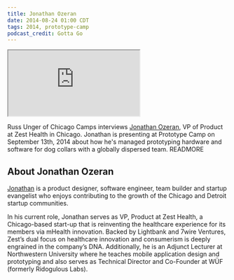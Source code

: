 ```yaml
---
title: Jonathan Ozeran
date: 2014-08-24 01:00 CDT
tags: 2014, prototype-camp
podcast_credit: Gotta Go
---
```


<iframe class="podcast-player" seamless src="https://simplecast.fm/e/4320?style=light"></iframe>

Russ Unger of Chicago Camps interviews <a href="https://twitter.com/jozeran" rel="nofollow">Jonathan Ozeran</a>, VP of Product at Zest Health in Chicago. Jonathan is presenting at Prototype Camp on September 13th, 2014 about how he's managed prototyping hardware and software for dog collars with a globally dispersed team. READMORE

## About Jonathan Ozeran

<a href="http://www.jonathanozeran.com/" rel="nofollow">Jonathan</a> is a product designer, software engineer, team builder and startup evangelist who enjoys contributing to the growth of the Chicago and Detroit startup communities.

In his current role, Jonathan serves as VP, Product at Zest Health, a Chicago-based start-up that is reinventing the healthcare experience for its members via mHealth innovation. Backed by Lightbank and 7wire Ventures, Zest&#8217;s dual focus on healthcare innovation and consumerism is deeply engrained in the company&#8217;s DNA. Additionally, he is an Adjunct Lecturer at Northwestern University where he teaches mobile application design and prototyping and also serves as Technical Director and Co-Founder at W&Uuml;F (formerly Ridogulous Labs).
